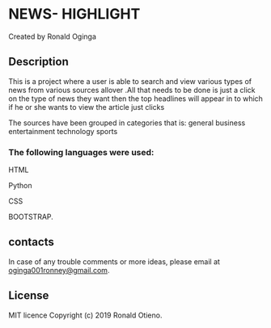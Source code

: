 # NEWS- HIGHLIGHT

Created by Ronald Oginga

## Description

This is a project where a user is able to search and view various types of news from various sources allover .All that needs to be done is just a click on the type of news they want then the top headlines will appear in to which if he or she wants to view the article just clicks

The sources have been grouped in categories that is: general business entertainment technology sports

### The following languages were used:
HTML

Python

CSS

BOOTSTRAP.

## contacts

In case of any trouble comments or more ideas, please email at oginga001ronney@gmail.com.

## License

MIT licence Copyright (c) 2019 Ronald Otieno.
